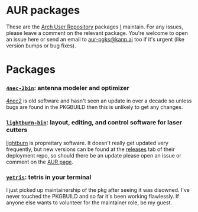 [aur-user]: https://aur.archlinux.org/account/mibu
[pkg-4nec2-bin]: https://aur.archlinux.org/packages/4nec2-bin
[pkg-lightburn-bin]: https://aur.archlinux.org/packages/lightburn-bin
[pkg-yetris]: https://aur.archlinux.org/packages/yetris

# AUR packages
These are the [Arch User Repository](https://aur.archlinux.org) packages [I](aur-user)  maintain.
For any issues, please leave a comment on the relevant package.
You're welcome to open an issue here or send an email to [aur-pgks@kanp.ai](mailto://aur-pkgs@kanp.ai) too if it's urgent (like version bumps or bug fixes).

# Packages
### [`4nec-2bin`][pkg-4nec2-bin]: antenna modeler and optimizer
[4nec2]() is old software and hasn't seen an update in over a decade
so unless bugs are found in the PKGBUILD then this is unlikely to get any changes.

### [`lightburn-bin`][pkg-lightburn-bin]: layout, editing, and control software for laser cutters 
[lightburn](https://lightburnsoftware.com) is propreitary software.
It doesn't really get updated very frequently, but new versions can be found at the
[releases](https://github.com/LightBurnSoftware/deployment/releases)
tab of their deployment repo, so should there be an update please open an issue
or comment on the [AUR page][pkg-lightburn-bin].

### [`yetris`][pkg-yetris]: tetris in your terminal
I just picked up maintainership of the pkg after seeing it was disowned.
I've never touched the PKGBUILD and so far it's been working flawlessly.
If anyone else wants to volunteer for the maintainer role, be my guest.
